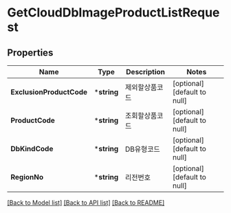 # GetCloudDbImageProductListRequest

## Properties
Name | Type | Description | Notes
------------ | ------------- | ------------- | -------------
**ExclusionProductCode** | ***string** | 제외할상품코드 | [optional] [default to null]
**ProductCode** | ***string** | 조회할상품코드 | [optional] [default to null]
**DbKindCode** | ***string** | DB유형코드 | [optional] [default to null]
**RegionNo** | ***string** | 리전번호 | [optional] [default to null]

[[Back to Model list]](../README.md#documentation-for-models) [[Back to API list]](../README.md#documentation-for-api-endpoints) [[Back to README]](../README.md)


